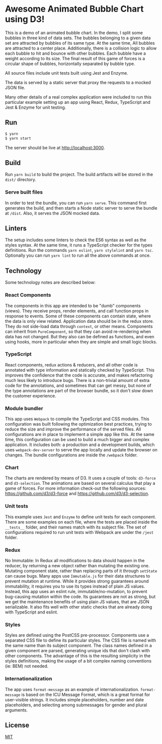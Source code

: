 # Awesome Animated Bubble Chart using D3!

This is a demo of an animated bubble chart. In the demo, I split some bubbles in three kind of data sets. The bubbles belonging to a given data set are attracted by bubbles of its same type. At the same time, All bubbles are attracted to a center place. Additionally, there is a collision logic to allow each bubble to hit and bounce with other bubbles. Each bubble have a weight according to its size.
The final result of this game of forces is a circular shape of bubbles, horizontally separated by bubble type.

All source files include unit tests built using Jest and Enzyme.

The data is served by a static server that proxy the requests to a mocked JSON file.

Many other details of a real complex application were included to run this particular example setting up an app using React, Redux, TypeScript and Jest & Enzyme for unit testing.

## Run

```bash
$ yarn
$ yarn start
```

The server should be live at <http://localhost:3000>.

## Build

Run `yarn build` to build the project.
The build artifacts will be stored in the `dist/` directory.

### Serve built files

In order to test the bundle, you can run `yarn serve`.
This command first generates the build, and then starts a Node static server to serve the bundle at `/dist`. Also, it serves the JSON mocked data.

## Linters

The setup includes some linters to check the ES6 syntax as well as the styles syntax. At the same time, it runs a TypeScript checker for the types definitions.
Run the commands `yarn eslint`, `yarn stylelint` and `yarn tsc`.
Optionally you can run `yarn lint` to run all the above commands at once.

## Technology

Some technology notes are described below:

### React Components

The components in this app are intended to be "dumb" components (views). They receive props, render elements, and call function props in response to events. Some of these components can contain state, where the data is only view related. Application data should be in the redux store. They do not side-load data through `context`, or other means.
Components can inherit from `PureComponent`, so that they can avoid re-rendering when data has not changed. But they also can be defined as functions, and even using hooks, more in particular when they are simple and small logic blocks.

### TypeScript

React components, redux actions & reducers, and all other code is annotated with type information and statically checked by TypeScript. This improves the confidence that the code is accurate, and makes refactoring much less likely to introduce bugs. There is a non-trivial amount of extra code for the annotations, and sometimes that can get messy, but none of the type annotations are part of the browser bundle, so it don't slow down the customer experience.

### Module bundler

This app uses `Webpack` to compile the TypeScript and CSS modules. This configuration was built following the optimization best practices, trying to reduce the size and improve the performance of the served files.
All configurations are in place to implement a simple app like this. At the same time, this configuration can be used to build a much bigger and complex application. It includes both: a production and a development builds, which uses `webpack-dev-server` to serve the app locally and update the browser on changes.
The bundle configurations are inside the `/webpack` folder.

### Chart

The charts are rendered by means of D3. It uses a couple of tools: `d3-force` and `d3-selection`.
The animations are based on several calculus that play a game of forces.
For more information check-out the following sources: https://github.com/d3/d3-force and https://github.com/d3/d3-selection.

### Unit tests

This example uses `Jest` and `Enzyme` to define unit tests for each component. There are some examples on each file, where the tests are placed inside the `__tests__` folder, and their names match with its subject file.
The set of configurations required to run unit tests with Webpack are under the `/jest` folder.

### Redux

No Immutable: In Redux all modifications to data should happen in the reducer, by returning a new object rather than mutating the existing one. Mutating component state, rather than replacing parts of it through `setState` can cause bugs. Many apps use `Immutable.js` for their data structures to prevent mutation at runtime. While it provides strong guarantees around immutability, it requires you to use its types instead of plain JS values.
Instead, this app uses an eslint rule, immutable/no-mutation, to prevent bug-causing mutation within the code. Its guarantees are not as strong, but we get the maintenance benefits of using plain JS values, that are JSON serializable. It also fits well with other static checks that are already doing with TypeScript and eslint.

### Styles

Styles are defined using the PostCSS pre-processor.
Components use a separated CSS file to define its particular styles. The CSS file is named with the same name than its subject component.
The class names defined in a given component are parsed, generating unique ids that don't clash with other components. The advantage of this is the resulting simplicity in the styles definitions, making the usage of a bit complex naming conventions (ie: BEM) not needed.

### Internationalization

The app uses `format-message` as an example of internationalization.
`format-message` is based on the ICU Message Format, which is a great format for user-visible strings. It includes simple placeholders, number and date placeholders, and selecting among submessages for gender and plural arguments.

## License

[MIT](https://github.com/mauroBus/awesome-animated-bubble-chart/blob/master/LICENSE)
